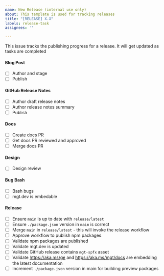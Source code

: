 ```yaml
---
name: New Release (internal use only)
about: This template is used for tracking releases
title: "[RELEASE] X.X"
labels: release-task
assignees: ''

---
```


This issue tracks the publishing progress for a release. It will get updated as tasks are completed

#### Blog Post
  - [ ] Author and stage
  - [ ] Publish

#### GitHub Release Notes
  - [ ] Author draft release notes
  - [ ] Author release notes summary
  - [ ] Publish

#### Docs
  - [ ] Create docs PR
  - [ ] Get docs PR reviewed and approved
  - [ ] Merge docs PR

#### Design
  - [ ] Design review

#### Bug Bash
  - [ ] Bash bugs
  - [ ] mgt.dev is embedable

#### Release
  - [ ] Ensure `main` is up to date with `release/latest`
  - [ ] Ensure `./package.json` version in `main` is correct
  - [ ] Merge `main` in `release/latest` - this will invoke the release workflow
  - [ ] Approve workflow to publish npm packages
  - [ ] Validate npm packages are published
  - [ ] Validate mgt.dev is updated
  - [ ] Validate GitHub release contains `mgt-spfx` asset
  - [ ] Validate https://aka.ms/ge and https://aka.ms/mgt/docs are embedding the latest documentation
  - [ ] Increment `./package.json` version in main for building preview packages 
